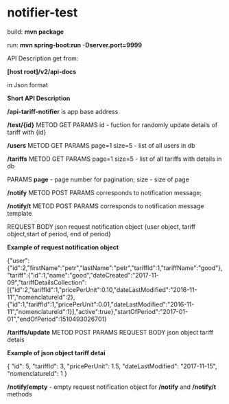 # notifier-test

build: <b>mvn package</b>

run: <b>mvn spring-boot:run -Dserver.port=9999</b>

API Description get from:

<b>[host root]/v2/api-docs</b>
  
  in Json format

<p><b>Short API Description</b></p>
                   <p><b>/api-tariff-notifier</b>  is app base address</p>
              <p><b>/test/{id}</b> METOD GET PARAMS id - fuction for randomly update details of tariff with {id}
                    <p><b>/users</b> METOD GET  PARAMS page=1 size=5 -  list of all users in db</p>
                  <p><b>/tariffs</b> METOD GET  PARAMS page=1 size=5 -  list of all tariffs with details in db</p>
                   <p>PARAMS <b>page</b> - page number for pagination; size - size of page</p>
                   <p><b>/notify</b> METOD POST  PARAMS  corresponds to notification message; </p>
                   <p><b>/notify/t</b> METOD POST  PARAMS  corresponds to notification message template </p>
                    <p>REQUEST BODY json request notification object {user object, tariff object,start of period, end of period} </p>
                    <p><b>Example of request notification object</b></p>
                    <p>{"user":{"id":2,"firstName":"petr","lastName":"petr","tariffId":1,"tariffName":"good"},"tariff":{"id":1,"name":"good","dateCreated":"2017-11-09","tariffDetailsCollection":[{"id":2,"tariffId":1,"pricePerUnit":0.10,"dateLastModified":"2016-11-11","nomenclatureId":2},{"id":1,"tariffId":1,"pricePerUnit":0.01,"dateLastModified":"2016-11-11","nomenclatureId":1}],"active":true},"startOfPeriod":"2017-01-01","endOfPeriod":1510493026701}</p>
                   <p><b>/tariffs/update</b> METOD POST PARAMS  REQUEST BODY json object tariff detais</p>
                   <p><b>Example of json object tariff detai</b></p>
                   {
                    "id": 5,
                    "tariffId": 3,
                    "pricePerUnit": 1.5,
                    "dateLastModified": "2017-11-15",
                    "nomenclatureId": 1
                }
                   <p><b>/notify/empty</b> - empty request notification object for <b>/notify</b> and <b>/notify/t</b> methods</p>
